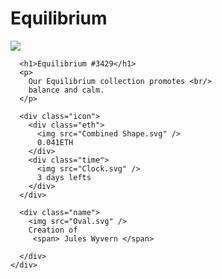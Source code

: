 # Equilibrium

<!DOCTYPE html>
<html lang="en">
<head>
    <meta charset="UTF-8">
    <meta name="viewport" content="width=device-width, initial-scale=1.0">
    <title>Document</title>
    <link href="styles.css" rel="stylesheet" />
</head>
  <body>
    <div class="box">
    <div class="image-box">
      <div class="image">
          <img src="Rectangle Copy.svg" class="main" />
      </div>
      <!-- <div class="second-picture">
        <img src="Rectangle Copy 2.svg" class="second">
      </div>
         -->

    
      <h1>Equilibrium #3429</h1>
      <p>
        Our Equilibrium collection promotes <br/>
        balance and calm.
      </p>

      <div class="icon">
        <div class="eth">
          <img src="Combined Shape.svg" />
          0.041ETH
        </div>
        <div class="time">
          <img src="Clock.svg" />
          3 days lefts
        </div>
      </div>

      <div class="name">
        <img src="Oval.svg" />
        Creation of   
         <span> Jules Wyvern </span>

      </div>
    </div>
  </body>
</head>  
</html>
